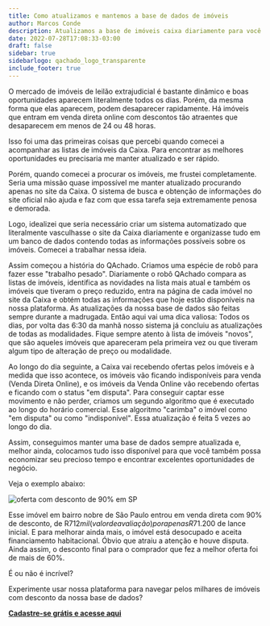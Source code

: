 ```yaml
---
title: Como atualizamos e mantemos a base de dados de imóveis
author: Marcos Conde
description: Atualizamos a base de imóveis caixa diariamente para você estar sempre à frente. 
date: 2022-07-28T17:08:33-03:00
draft: false
sidebar: true
sidebarlogo: qachado_logo_transparente
include_footer: true
---
```


O mercado de imóveis de leilão extrajudicial é bastante dinâmico e boas oportunidades aparecem literalmente todos os dias. Porém, da mesma forma que elas aparecem, podem desaparecer rapidamente. Há imóveis que entram em venda direta online com descontos tão atraentes que desaparecem em menos de 24 ou 48 horas.

Isso foi uma das primeiras coisas que percebi quando comecei a acompanhar as listas de imóveis da Caixa. Para encontrar as melhores oportunidades eu precisaria me manter atualizado e ser rápido.

Porém, quando comecei a procurar os imóveis, me frustei completamente. Seria uma missão quase impossível me manter atualizado procurando apenas no site da Caixa. O sistema de busca e obtenção de informações do site oficial não ajuda e faz com que essa tarefa seja extremamente penosa e demorada.

Logo, idealizei que seria necessário criar um sistema automatizado que literalmente vasculhasse o site da Caixa diariamente e organizasse tudo em um banco de dados contendo todas as informações possíveis sobre os imóveis. Comecei a trabalhar nessa ideia.

Assim começou a história do QAchado. Criamos uma espécie de robô para fazer esse "trabalho pesado". Diariamente o robô QAchado compara as listas de imóveis, identifica as novidades na lista mais atual e também os imóveis que tiveram o preço reduzido, entra na página de cada imóvel no site da Caixa e obtém todas as informações que hoje estão disponíveis na nossa plataforma. As atualizações da nossa base de dados são feitas sempre durante a madrugada. Então aqui vai uma dica valiosa: Todos os dias, por volta das 6:30 da manhã nosso sistema já concluiu as atualizações de todas as modalidades. Fique sempre atento à lista de imóveis "novos", que são aqueles imóveis que apareceram pela primeira vez ou que tiveram algum tipo de alteração de preço ou modalidade.

Ao longo do dia seguinte, a Caixa vai recebendo ofertas pelos imóveis e à medida que isso acontece, os imóveis vão ficando indisponíveis para venda (Venda Direta Online), e os imóveis da Venda Online vão recebendo ofertas e ficando com o status "em disputa". Para conseguir captar esse movimento e não perder, criamos um segundo algoritmo que é executado ao longo do horário comercial. Esse algoritmo "carimba" o imóvel como "em disputa" ou como "indisponível". Essa atualização é feita 5 vezes ao longo do dia.

Assim, conseguimos manter uma base de dados sempre atualizada e, melhor ainda, colocamos tudo isso disponível para que você também possa economizar seu precioso tempo e encontrar excelentes oportunidades de negócio.

Veja o exemplo abaixo:

![oferta com desconto de 90% em SP](/blog/images/imovel_desconto_SP_QAchado.png)

Esse imóvel em bairro nobre de São Paulo entrou em venda direta com 90% de desconto, de R$712 mil (valor de avaliação) por apenas R$71.200 de lance inicial. E para melhorar ainda mais, o imóvel está desocupado e aceita financiamento habitacional. Óbvio que atraiu a atenção e houve disputa. Ainda assim, o desconto final para o comprador que fez a melhor oferta foi de mais de 60%.  

É ou não é incrível? 

Experimente usar nossa plataforma para navegar pelos milhares de imóveis com desconto da nossa base de dados?

<a href="https://app.qachadoimoveis.com" target="_Blank">**Cadastre-se grátis e acesse aqui**</a>




